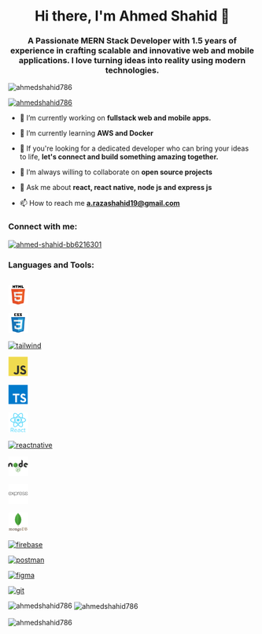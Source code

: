 <h1 align="center">Hi there, I'm Ahmed Shahid 👋</h1>
<h3 align="center">A Passionate MERN Stack Developer with 1.5 years of experience in crafting scalable and innovative web and mobile applications. I love turning ideas into reality using modern technologies.</h3>

<p align="left"> <img src="https://komarev.com/ghpvc/?username=ahmedshahid786&label=Profile%20views&color=0e75b6&style=flat" alt="ahmedshahid786" /> </p>

<p align="left"> <a href="https://github.com/ryo-ma/github-profile-trophy"><img src="https://github-profile-trophy.vercel.app/?username=ahmedshahid786" alt="ahmedshahid786" /></a> </p>

- 🔭 I’m currently working on **fullstack web and mobile apps.**

- 🌱 I’m currently learning **AWS and Docker**

- 🤝 If you're looking for a dedicated developer who can bring your ideas to life, **let's connect and build something amazing together.**

- 👯 I’m always willing to collaborate on **open source projects**

- 💬 Ask me about **react, react native, node js and express js**

- 📫 How to reach me **a.razashahid19@gmail.com**

<h3 align="left">Connect with me:</h3>
<p align="left">
<a href="https://linkedin.com/in/ahmed-shahid-bb6216301" target="blank"><img align="center" src="https://raw.githubusercontent.com/rahuldkjain/github-profile-readme-generator/master/src/images/icons/Social/linked-in-alt.svg" alt="ahmed-shahid-bb6216301" height="30" width="40" /></a>
</p>

<h3 align="left">Languages and Tools:</h3>
<p style="display: flex; flex-wrap: wrap; gap: 10px;">

<a href="https://www.w3.org/html/" target="_blank" rel="noreferrer"> <img src="https://raw.githubusercontent.com/devicons/devicon/master/icons/html5/html5-original-wordmark.svg" alt="html5" width="40" height="40"/> </a>

<a href="https://www.w3schools.com/css/" target="_blank" rel="noreferrer"> <img src="https://raw.githubusercontent.com/devicons/devicon/master/icons/css3/css3-original-wordmark.svg" alt="css3" width="40" height="40"/> </a>

<a href="https://tailwindcss.com/" target="_blank" rel="noreferrer"> <img src="https://www.vectorlogo.zone/logos/tailwindcss/tailwindcss-icon.svg" alt="tailwind" width="40" height="40"/> </a>
  
<a href="https://developer.mozilla.org/en-US/docs/Web/JavaScript" target="_blank" rel="noreferrer"> <img src="https://raw.githubusercontent.com/devicons/devicon/master/icons/javascript/javascript-original.svg" alt="javascript" width="40" height="40"/> </a>

<a href="https://www.typescriptlang.org/" target="_blank" rel="noreferrer"> <img src="https://raw.githubusercontent.com/devicons/devicon/master/icons/typescript/typescript-original.svg" alt="typescript" width="40" height="40"/> </a> 

<a href="https://reactjs.org/" target="_blank" rel="noreferrer"> <img src="https://raw.githubusercontent.com/devicons/devicon/master/icons/react/react-original-wordmark.svg" alt="react" width="40" height="40"/> </a> 
 
<a href="https://reactnative.dev/" target="_blank" rel="noreferrer"> <img src="https://reactnative.dev/img/header_logo.svg" alt="reactnative" width="40" height="40"/> </a>

<a href="https://nodejs.org" target="_blank" rel="noreferrer"> <img src="https://raw.githubusercontent.com/devicons/devicon/master/icons/nodejs/nodejs-original-wordmark.svg" alt="nodejs" width="40" height="40"/> </a>

<a href="https://expressjs.com" target="_blank" rel="noreferrer"> <img src="https://raw.githubusercontent.com/devicons/devicon/master/icons/express/express-original-wordmark.svg" alt="express" width="40" height="40"/> </a>

<a href="https://www.mongodb.com/" target="_blank" rel="noreferrer"> <img src="https://raw.githubusercontent.com/devicons/devicon/master/icons/mongodb/mongodb-original-wordmark.svg" alt="mongodb" width="40" height="40"/> </a>

<a href="https://firebase.google.com/" target="_blank" rel="noreferrer"> <img src="https://www.vectorlogo.zone/logos/firebase/firebase-icon.svg" alt="firebase" width="40" height="40"/> </a>

<a href="https://postman.com" target="_blank" rel="noreferrer"> <img src="https://www.vectorlogo.zone/logos/getpostman/getpostman-icon.svg" alt="postman" width="40" height="40"/> </a>

<a href="https://www.figma.com/" target="_blank" rel="noreferrer"> <img src="https://www.vectorlogo.zone/logos/figma/figma-icon.svg" alt="figma" width="40" height="40"/> </a>  

<a href="https://git-scm.com/" target="_blank" rel="noreferrer"> <img src="https://www.vectorlogo.zone/logos/git-scm/git-scm-icon.svg" alt="git" width="40" height="40"/> </a>     

</p>

<p><img align="left" src="https://github-readme-stats.vercel.app/api/top-langs?username=ahmedshahid786&show_icons=true&locale=en&layout=compact" alt="ahmedshahid786" /></p>

<p>&nbsp;<img align="center" src="https://github-readme-stats.vercel.app/api?username=ahmedshahid786&show_icons=true&locale=en" alt="ahmedshahid786" /></p>

<p><img align="center" src="https://github-readme-streak-stats.herokuapp.com/?user=ahmedshahid786&" alt="ahmedshahid786" /></p>
